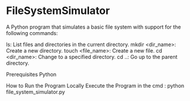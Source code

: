 # FileSystemSimulator

A Python program that simulates a basic file system with support for the following commands:

ls: List files and directories in the current directory.
mkdir <dir_name>: Create a new directory.
touch <file_name>: Create a new file.
cd <dir_name>: Change to a specified directory.
cd ..: Go up to the parent directory.

Prerequisites
Python

How to Run the Program Locally
Execute the Program in the cmd : python file_system_simulator.py


